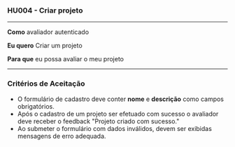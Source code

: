 ### HU004 - Criar projeto

---

**Como** avaliador autenticado

**Eu quero** Criar um projeto

**Para que** eu possa avaliar o meu projeto

---

### Critérios de Aceitação

- O formulário de cadastro deve conter **nome** e **descrição** como campos obrigatórios.
- Após o cadastro de um projeto ser efetuado com sucesso o avaliador deve receber o feedback "Projeto criado com sucesso."
- Ao submeter o formulário com dados inválidos, devem ser exibidas mensagens de erro adequada.
